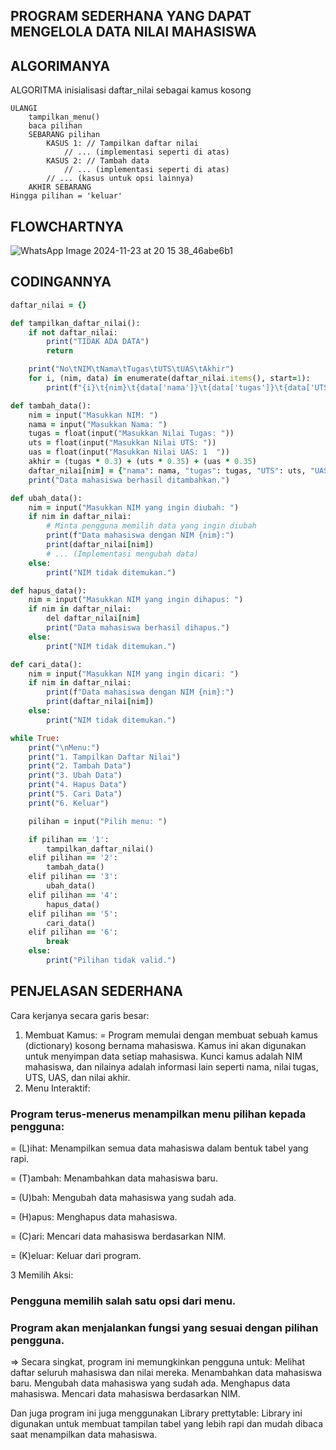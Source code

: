 ## PROGRAM SEDERHANA YANG DAPAT MENGELOLA DATA NILAI MAHASISWA ##


## ALGORIMANYA ##

ALGORITMA
    inisialisasi daftar_nilai sebagai kamus kosong

    ULANGI
        tampilkan_menu()
        baca pilihan
        SEBARANG pilihan
            KASUS 1: // Tampilkan daftar nilai
                // ... (implementasi seperti di atas)
            KASUS 2: // Tambah data
                // ... (implementasi seperti di atas)
            // ... (kasus untuk opsi lainnya)
        AKHIR SEBARANG
    Hingga pilihan = 'keluar'

## FLOWCHARTNYA ##
![WhatsApp Image 2024-11-23 at 20 15 38_46abe6b1](https://github.com/user-attachments/assets/a635c90d-418d-4263-8504-698c2f786b94)



## CODINGANNYA ##
```ruby
daftar_nilai = {}

def tampilkan_daftar_nilai():
    if not daftar_nilai:
        print("TIDAK ADA DATA")
        return

    print("No\tNIM\tNama\tTugas\tUTS\tUAS\tAkhir")
    for i, (nim, data) in enumerate(daftar_nilai.items(), start=1):
        print(f"{i}\t{nim}\t{data['nama']}\t{data['tugas']}\t{data['UTS']}\t{data['UAS']}\t{data['akhir']}")

def tambah_data():
    nim = input("Masukkan NIM: ")
    nama = input("Masukkan Nama: ")
    tugas = float(input("Masukkan Nilai Tugas: "))
    uts = float(input("Masukkan Nilai UTS: "))
    uas = float(input("Masukkan Nilai UAS: 1  "))
    akhir = (tugas * 0.3) + (uts * 0.35) + (uas * 0.35)
    daftar_nilai[nim] = {"nama": nama, "tugas": tugas, "UTS": uts, "UAS": uas, "akhir": akhir}
    print("Data mahasiswa berhasil ditambahkan.")

def ubah_data():
    nim = input("Masukkan NIM yang ingin diubah: ")
    if nim in daftar_nilai:
        # Minta pengguna memilih data yang ingin diubah
        print(f"Data mahasiswa dengan NIM {nim}:")
        print(daftar_nilai[nim])
        # ... (Implementasi mengubah data)
    else:
        print("NIM tidak ditemukan.")

def hapus_data():
    nim = input("Masukkan NIM yang ingin dihapus: ")
    if nim in daftar_nilai:
        del daftar_nilai[nim]
        print("Data mahasiswa berhasil dihapus.")
    else:
        print("NIM tidak ditemukan.")

def cari_data():
    nim = input("Masukkan NIM yang ingin dicari: ")
    if nim in daftar_nilai:
        print(f"Data mahasiswa dengan NIM {nim}:")
        print(daftar_nilai[nim])
    else:
        print("NIM tidak ditemukan.")

while True:
    print("\nMenu:")
    print("1. Tampilkan Daftar Nilai")
    print("2. Tambah Data")
    print("3. Ubah Data")
    print("4. Hapus Data")
    print("5. Cari Data")
    print("6. Keluar")

    pilihan = input("Pilih menu: ")

    if pilihan == '1':
        tampilkan_daftar_nilai()
    elif pilihan == '2':
        tambah_data()
    elif pilihan == '3':
        ubah_data()
    elif pilihan == '4':
        hapus_data()
    elif pilihan == '5':
        cari_data()
    elif pilihan == '6':
        break
    else:
        print("Pilihan tidak valid.")
```

## PENJELASAN SEDERHANA ##

Cara kerjanya secara garis besar:

1. Membuat Kamus:
= Program memulai dengan membuat sebuah kamus (dictionary) kosong bernama mahasiswa. Kamus ini akan digunakan untuk menyimpan data setiap mahasiswa. Kunci kamus adalah NIM mahasiswa, dan nilainya adalah informasi lain seperti nama, nilai tugas, UTS, UAS, dan nilai akhir.
2. Menu Interaktif:
### Program terus-menerus menampilkan menu pilihan kepada pengguna:
= (L)ihat: Menampilkan semua data mahasiswa dalam bentuk tabel yang rapi.

= (T)ambah: Menambahkan data mahasiswa baru.

= (U)bah: Mengubah data mahasiswa yang sudah ada.

= (H)apus: Menghapus data mahasiswa.

= (C)ari: Mencari data mahasiswa berdasarkan NIM.

= (K)eluar: Keluar dari program.

3 Memilih Aksi:
### Pengguna memilih salah satu opsi dari menu.
### Program akan menjalankan fungsi yang sesuai dengan pilihan pengguna.

=> Secara singkat, program ini memungkinkan pengguna untuk:
Melihat daftar seluruh mahasiswa dan nilai mereka.
Menambahkan data mahasiswa baru.
Mengubah data mahasiswa yang sudah ada.
Menghapus data mahasiswa.
Mencari data mahasiswa berdasarkan NIM.

Dan juga program ini juga menggunakan
Library prettytable:
Library ini digunakan untuk membuat tampilan tabel yang lebih rapi dan mudah dibaca saat menampilkan data mahasiswa.
